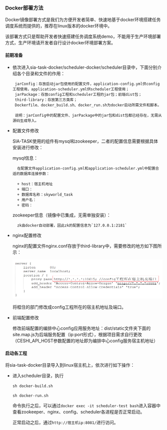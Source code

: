 ### Docker部署方法

Docker镜像部署方式是我们为方便开发者简单、快速地基于docker环境搭建任务调度系统而提供的，推荐在linux版本的docker环境中。

该部署方式只是帮助开发者快速搭建任务调度系统demo，不能用于生产环境部署方式，生产环境请开发者自行设计docker环境部署方案。
        
#### 前期准备

+ 依次进入sia-task-docker/scheduler-docker/scheduler目录中，下面分别介绍各个目录和文件的作用：
    
       jarConfig：存放启动jar包使用的配置文件，application-config.yml供config工程使用，application-scheduler.yml供scheduler工程使用；
       jarPackage：存放config工程和scheduler工程的jar包；前端dist包；
       third-library：存放第三方类库；
       Dockerfile、docker_build.sh、docker_run.sh为docker启动所需文件和脚本。
       
       说明：jarConfig中的配置文件、jarPackage中的jar包和dist包都已经存在，无需从源码生成导入。
    
+ 配置文件修改

    SIA-TASK使用的组件有mysql和zookeeper，二者的配置信息需要根据具体安装进行修改：
    
    mysql信息：
        
        在配置文件application-config.yml和application-scheduler.yml中配置合适的数据库连接参数：
    
        + host：宿主机地址
        + 端口：
        + 数据库名称：skyworld_task
        + 用户名：
        + 密码：
        
    zookeeper信息（镜像中已集成，无需单独安装）：
    
        zk由docker自动部署，因此zk的配置信息为`127.0.0.1:2181`
    
+ nginx配置修改

    nginx的配置文件nginx.conf存放于third-library中，需要修改的地方如下图所示：
    
    ![nginx的配置](docs/images/install-docker-1.png)
    
    将框住的部门修改成config工程所在的宿主机地址及端口。

+ 前端配置修改

    修改前端配置的编排中心config应用服务地址：dist/static文件夹下面的site.map.js为后端服务配置（ip:port形式），根据项目需求自行更改（CESHI_API_HOST参数配置的地址即为编排中心config服务宿主机地址）

#### 启动各工程

将sia-task-docker目录导入到linux宿主机上，依次进行如下操作：

+ 进入scheduler目录，执行

    `sh docker-build.sh`
    
    `sh docker-run.sh`
    
    命令执行之后，可以通过`docker exec -it scheduler-test bash`进入容器中查看zookeeper、nginx、config、scheduler各进程是否正常启动。
    
    正常启动之后，通过`http://宿主机ip:8081/`进行访问。
